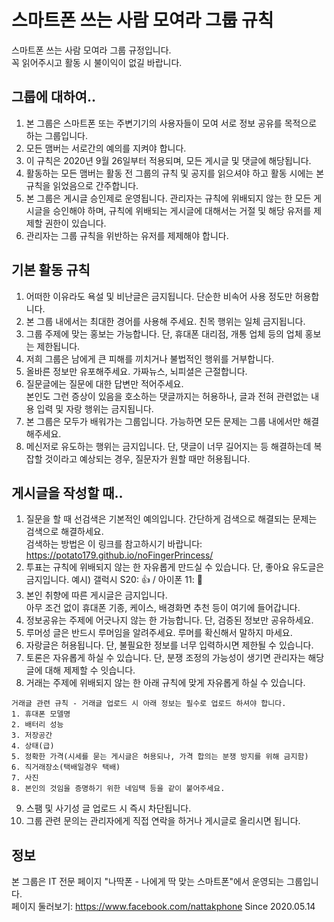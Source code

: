 # 스마트폰 쓰는 사람 모여라 그룹 규칙
스마트폰 쓰는 사람 모여라 그룹 규정입니다.    
꼭 읽어주시고 활동 시 불이익이 없길 바랍니다.    

## 그룹에 대하여..
1. 본 그룹은 스마트폰 또는 주변기기의 사용자들이 모여 서로 정보 공유를 목적으로 하는 그룹입니다.
2. 모든 맴버는 서로간의 예의를 지켜야 합니다.
3. 이 규칙은 2020년 9월 26일부터 적용되며, 모든 게시글 및 댓글에 해당됩니다.
4. 활동하는 모든 맴버는 활동 전 그룹의 규칙 및 공지를 읽으셔야 하고 활동 시에는 본 규칙을 읽었음으로 간주합니다.
5. 본 그룹은 게시글 승인제로 운영됩니다. 관리자는 규칙에 위배되지 않는 한 모든 게시글을 승인해야 하며, 규칙에 위배되는 게시글에 대해서는 거절 및 해당 유저를 제제할 권한이 있습니다.
6. 관리자는 그룹 규칙을 위반하는 유저를 제제해야 합니다.

## 기본 활동 규칙
1. 어떠한 이유라도 욕설 및 비난글은 금지됩니다. 단순한 비속어 사용 정도만 허용합니다.
2. 본 그룹 내에서는 최대한 경어를 사용해 주세요. 친목 행위는 일체 금지됩니다. 
3. 그룹 주제에 맞는 홍보는 가능합니다. 단, 휴대폰 대리점, 개통 업체 등의 업체 홍보는 제한됩니다. 
4. 저희 그룹은 남에게 큰 피해를 끼치거나 불법적인 행위를 거부합니다.
5. 올바른 정보만 유포해주세요. 가짜뉴스, 뇌피셜은 근절합니다.
6. 질문글에는 질문에 대한 답변만 적어주세요.    
본인도 그런 증상이 있음을 호소하는 댓글까지는 허용하나, 글과 전혀 관련없는 내용 입력 및 자랑 행위는 금지됩니다.
7. 본 그룹은 모두가 배워가는 그룹입니다. 가능하면 모든 문제는 그룹 내에서만 해결해주세요.
8. 메신저로 유도하는 행위는 금지입니다. 단, 댓글이 너무 길어지는 등 해결하는데 복잡할 것이라고 예상되는 경우, 질문자가 원할 때만 허용됩니다.

## 게시글을 작성할 때..
1. 질문을 할 때 선검색은 기본적인 예의입니다. 간단하게 검색으로 해결되는 문제는 검색으로 해결하세요.   
검색하는 방법은 이 링크를 참고하시기 바랍니다: https://potato179.github.io/noFingerPrincess/
2. 투표는 규칙에 위배되지 않는 한 자유롭게 만드실 수 있습니다. 단, 좋아요 유도글은 금지입니다.
예시) 갤럭시 S20: 👍 / 아이폰 11: 💓
3. 본인 취향에 따른 게시글은 금지입니다.     
아무 조건 없이 휴대폰 기종, 케이스, 배경화면 추천 등이 여기에 들어갑니다.    
4. 정보공유는 주제에 어긋나지 않는 한 가능합니다. 단, 검증된 정보만 공유하세요.
5. 루머성 글은 반드시 루머임을 알려주세요. 루머를 확신해서 말하지 마세요.
6. 자랑글은 허용됩니다. 단, 불필요한 정보를 너무 입력하시면 제한될 수 있습니다.
7. 토론은 자유롭게 하실 수 있습니다. 단, 분쟁 조정의 가능성이 생기면 관리자는 해당 글에 대해 제제할 수 잇습니다.
8. 거래는 주제에 위배되지 않는 한 아래 규칙에 맞게 자유롭게 하실 수 있습니다.
```
거래글 관련 규칙 - 거래글 업로드 시 아래 정보는 필수로 업로드 하셔야 합니다.
1. 휴대폰 모델명
2. 배터리 성능
3. 저장공간
4. 상태(급)
5. 정확한 가격(시세를 묻는 게시글은 허용되나, 가격 합의는 분쟁 방지를 위해 금지함)
6. 직거래장소(택배일경우 택배)
7. 사진
8. 본인의 것임을 증명하기 위한 네임택 등을 같이 붙어주세요.
```
9. 스팸 및 사기성 글 업로드 시 즉시 차단됩니다.
10. 그룹 관련 문의는 관리자에게 직접 연락을 하거나 게시글로 올리시면 됩니다.

## 정보
본 그룹은 IT 전문 페이지 "나딱폰 - 나에게 딱 맞는 스마트폰"에서 운영되는 그룹입니다.   
페이지 둘러보기: https://www.facebook.com/nattakphone
Since 2020.05.14
